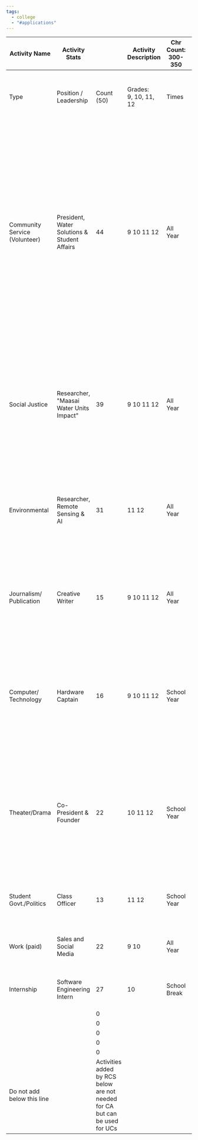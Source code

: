 ```yaml
---
tags:
  - college
  - "#applications"
---
```

| Activity Name                 | Activity Stats                               |                                                                             | Activity Description     | Chr Count: 300-350 |        | Parents: [Values Scan](https://docs.google.com/document/d/1Z9I-kmiJvKQqpE9jbbUv0oiuiezpugIwO4lXAhof5t4/edit#heading=h.73l2n1dkmyl9) of "Activity Description" |                                                                |                                                                                                                                                                                                           |                                                                                                                                                                                                                                                                                                   |     |                                                                                                                                                       |     |
| ----------------------------- | -------------------------------------------- | --------------------------------------------------------------------------- | ------------------------ | ------------------ | ------ | ------------------------------------------------------------------------------------------------------------------------------------------------------------- | -------------------------------------------------------------- | --------------------------------------------------------------------------------------------------------------------------------------------------------------------------------------------------------- | ------------------------------------------------------------------------------------------------------------------------------------------------------------------------------------------------------------------------------------------------------------------------------------------------- | --- | ----------------------------------------------------------------------------------------------------------------------------------------------------- | --- |
| Type                          | Position / Leadership                        | Count (50)                                                                  | Grades:<br>9, 10, 11, 12 | Times              | hrs/wk | wks/yr                                                                                                                                                        | Organization                                                   | What I did:<br>\- Responsibilities I had<br>\- Problem I solved                                                                                                                                           | \- Impact I had on community<br>\- Skills I gained<br>\- Honors I earned                                                                                                                                                                                                                          |     | Count (150)                                                                                                                                           |     |
| Community Service (Volunteer) | President, Water Solutions & Student Affairs | 44                                                                          | 9 10 11 12               | All Year           | 5      | 52                                                                                                                                                            | Maji Wells [Tanzania and United States] & Project FUEL [India] | \- Provided clean and accessible water to the Maasai People<br>\- Deployed 10 water harvesting units.<br>\- Leadership of student teams on ground                                                         | \- saved 7 hours a day on avg for walking for water for 5k maasai<br>\- project management and adaptablilty<br>\- Next Gen Forsight Practicioners Young Voices (NGFP-YV)<br>\- UN SDG 6 award<br>\- International Melvin Jones Award for humanitarian efforts<br>\- School level magazine article |     | Deployed 10 water harvesting units; saved 7 hrs/day of walking for 5K Maasai; Intl. Next Gen Young Voices, UN SDG Award; Intl. Melvin Jones Award     | 145 |
| Social Justice                | Researcher, "Maasai Water Units Impact"      | 39                                                                          | 9 10 11 12               | All Year           | 2      | 20                                                                                                                                                            | Maji Wells [Tanzania and United States] & Project FUEL [India] | \- Recorded information surrounding impact of water harvesting units in 40+ interviews.<br>\- 2x School enrollment<br>\- 3x Economic Activity<br>\- Re-engaged community efforts to betterment of society | \- academic rigor and research skills<br>\- interviewing skills<br>\- Presented at MDCON 23 w/ 600 person international audience<br>\- Paper in Peer Review at NHSJS                                                                                                                              |     | Did 40 interviews; 2X school enrollment; 3X more economic activity; reduced sickness; In peer review in NHSJS; Speaker Africa MDCON23 w/600+ audience | 150 |
| Environmental                 | Researcher, Remote Sensing & AI              | 31                                                                          | 11 12                    | All Year           | 5      | 15                                                                                                                                                            | Independent Project                                            | \- Lead researcher<br>\- Using AI + Remote Sensing to map populations of 50k Maasai<br>\- Using data to scale Water Harvesting Initiative                                                                 | \- Now have survey data mapping population of Maasai<br>\- Using data to deploy more water harvesting units more effectively<br>                                                                                                                                                                  |     | AI+satellite imagery for mapping population of 50K Maasai to deploy 100+ water units; Present @ Univ. of Exeter, UK [ML4EO'24]; Peer review at NHSJS  | 148 |
| Journalism/ Publication       | Creative Writer                              | 15                                                                          | 9 10 11 12               | All Year           | 3      | 10                                                                                                                                                            | Independent Projects                                           | \- Writing stories, Opinion pieces, poems, etc.<br>\- Needed to get more involved in creative aspect of my life                                                                                           | \- Published Writing in "The Ravens Perch"<br>\- Published Writing in "Beyond Words" magazine<br>\- Routine and creativity                                                                                                                                                                        |     | Published in the international publications The Ravens Perch, Beyond Words, and PALM. Active @ roshantaneja.stck.me , also Host school podcast series | 149 |
| Computer/ Technology          | Hardware Captain                             | 16                                                                          | 9 10 11 12               | School Year        | 6      | 36                                                                                                                                                            | Robotics Team                                                  | \- Design and build and wire all 5 robots<br>\- troubleshoot designs and maintain design heirarchy in CAD<br>\- Built a whole robot alone in 48 hours to be a regionals finalist                          | \- Sent one robot to state in 23'<br>\- built 3 robots that went to state in 24'<br>\- learned mentorship and leadership                                                                                                                                                                          |     | Built one robot in '23. Lead all 3 robots to State level in '24. Mentoring 3 freshmen. Built a robot in 48 hours that was a Regionals finalist        | 142 |
| Theater/Drama                 | Co-President & Founder                       | 22                                                                          | 10 11 12                 | School Year        | 2      | 40                                                                                                                                                            | Improv Club                                                    | \- Revived previously extinct improv club with 3 friends<br>\- Organized external coach improv workshops<br>\- Organized on-stage events for school to attend<br>\- Ran weekly Improv Sessions            |                                                                                                                                                                                                                                                                                                   |     | Revived extinct club; organized 2 workshops with coaches; led 5 on-stage events; grew memerbship to 20 members; Run weekly sessions                   | 131 |
| Student Govt./Politics        | Class Officer                                | 13                                                                          | 11 12                    | School Year        | 2      | 40                                                                                                                                                            | Sacred Heart Preparatory                                       |                                                                                                                                                                                                           |                                                                                                                                                                                                                                                                                                   |     | 1 of 4 class officers, planned and executed 25 events; Introduced 3 new annual, cross-grade events across 500+ students. Will be recurring traditions | 149 |
| Work (paid)                   | Sales and Social Media                       | 22                                                                          | 9 10                     | All Year           | 12     | 30                                                                                                                                                            | Calabazas Cyclery                                              |                                                                                                                                                                                                           |                                                                                                                                                                                                                                                                                                   |     | Migrated inventory from punch cards to digital system, sold 30 bikes; fixed bikes; improved digital presence[calabazascyclery.com, usboss.bike]       | 143 |
| Internship                    | Software Engineering Intern                  | 27                                                                          | 10                       | School Break       | 8      | 6                                                                                                                                                             | Fluxon Apps                                                    |                                                                                                                                                                                                           |                                                                                                                                                                                                                                                                                                   |     | Built software tool to move from manual auditing to automated auditing, billing system saving 2000 annual man-hrs; First intern for the company       | 143 |
|                               |                                              | 0                                                                           |                          |                    |        |                                                                                                                                                               |                                                                |                                                                                                                                                                                                           |                                                                                                                                                                                                                                                                                                   |     |                                                                                                                                                       | 0   |
|                               |                                              | 0                                                                           |                          |                    |        |                                                                                                                                                               |                                                                |                                                                                                                                                                                                           |                                                                                                                                                                                                                                                                                                   |     |                                                                                                                                                       | 0   |
|                               |                                              | 0                                                                           |                          |                    |        |                                                                                                                                                               |                                                                |                                                                                                                                                                                                           |                                                                                                                                                                                                                                                                                                   |     |                                                                                                                                                       | 0   |
|                               |                                              | 0                                                                           |                          |                    |        |                                                                                                                                                               |                                                                |                                                                                                                                                                                                           |                                                                                                                                                                                                                                                                                                   |     |                                                                                                                                                       | 0   |
|                               |                                              | 0                                                                           |                          |                    |        |                                                                                                                                                               |                                                                |                                                                                                                                                                                                           |                                                                                                                                                                                                                                                                                                   |     |                                                                                                                                                       | 0   |
| Do not add below this line    |                                              | Activities added by RCS below are not needed for CA but can be used for UCs |                          |                    |        |                                                                                                                                                               |                                                                |                                                                                                                                                                                                           |                                                                                                                                                                                                                                                                                                   |     |                                                                                                                                                       |     |